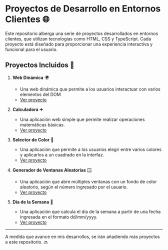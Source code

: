 # Proyectos de Desarrollo en Entornos Clientes 🌐

Este repositorio alberga una serie de proyectos desarrollados en entornos clientes, que utilizan tecnologías como HTML, CSS y TypeScript. Cada proyecto está diseñado para proporcionar una experiencia interactiva y funcional para el usuario.

## Proyectos Incluidos 🚀

1. **Web Dinámica** 🌍
   - Una web dinámica que permite a los usuarios interactuar con varios elementos del DOM
   - [Ver proyecto](https://github.com/Rediaj04/2daw-m06-projects/tree/main/Proyectos/Web_dinamica)

2. **Calculadora** ➕
   - Una aplicación web simple que permite realizar operaciones matemáticas básicas.
   - [Ver proyecto](https://github.com/Rediaj04/2daw-m06-projects/tree/main/Proyectos/Calculadora)

3. **Selector de Color** 🎨
   - Una aplicación que permite a los usuarios elegir entre varios colores y aplicarlos a un cuadrado en la interfaz.
   - [Ver proyecto](https://github.com/Rediaj04/2daw-m06-projects/tree/main/Proyectos/Color_picker)

4. **Generador de Ventanas Aleatorias** 🪟
   - Una aplicación que abre múltiples ventanas con un fondo de color aleatorio, según el número ingresado por el usuario.
   - [Ver proyecto](https://github.com/Rediaj04/2daw-m06-projects/tree/main/Proyectos/Ejercicio2)

5. **Día de la Semana** 📅
   - Una aplicación que calcula el día de la semana a partir de una fecha ingresada en el formato dd/mm/yyyy.
   - [Ver proyecto](https://github.com/Rediaj04/2daw-m06-projects/tree/main/Proyectos/Ejercicio1)

---

A medida que avance en mis desarrollos, se irán añadiendo más proyectos a este repositorio. 🔜
